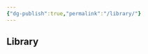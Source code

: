 ```yaml
---
{"dg-publish":true,"permalink":"/library/"}
---
```


## Library

<pre id="library-md"></pre>

<script>
function renderVerticalLibrary() {
    const library = JSON.parse(localStorage.getItem('bookLibrary')) || [];

    if (library.length === 0) {
        document.getElementById('library-md').textContent = 'No books in your library.';
        return;
    }

    const rows = library.slice().reverse().map((book, index) => {
        const num = index + 1;
        const cover = book.imgMD;
        const link = `[[${book.link}|${book.title}]]`;

        return `${num}\n---\n${cover}\n---\n${link}`;
    });

    document.getElementById('library-md').textContent = rows.join('\n\n');
}

renderVerticalLibrary();
</script>
